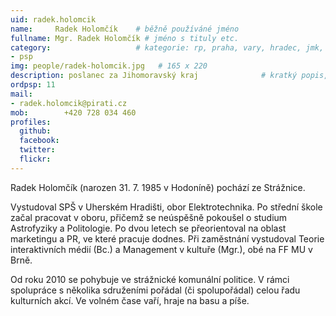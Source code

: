 ```yaml
---
uid: radek.holomcik
name:     Radek Holomčík  	# běžně používáné jméno
fullname: Mgr. Radek Holomčík # jméno s tituly etc.
category:                 	# kategorie: rp, praha, vary, hradec, jmk, senat
- psp
img: people/radek-holomcik.jpg   # 165 x 220
description: poslanec za Jihomoravský kraj           	# kratký popis, max 160 znaků
ordpsp: 11
mail:
- radek.holomcik@pirati.cz
mob:		+420 728 034 460 
profiles:
  github:                
  facebook:
  twitter: 		  
  flickr:
---
```


Radek Holomčík (narozen 31. 7. 1985 v Hodoníně) pochází ze Strážnice.

Vystudoval SPŠ v Uherském Hradišti, obor Elektrotechnika. Po střední škole začal pracovat v oboru, přičemž se neúspěšně pokoušel o studium Astrofyziky a Politologie. Po dvou letech se přeorientoval na oblast marketingu a PR, ve které pracuje dodnes. Při zaměstnání vystudoval Teorie interaktivních médií (Bc.) a Management v kultuře (Mgr.), obé na FF MU v Brně.

Od roku 2010 se pohybuje ve strážnické komunální politice. V rámci spolupráce s několika sdruženími pořádal (či spolupořádal) celou řadu kulturních akcí. Ve volném čase vaří, hraje na basu a píše.
